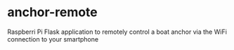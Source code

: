 # anchor-remote
Raspberri Pi Flask application to remotely control a boat anchor via the WiFi connection to your smartphone
